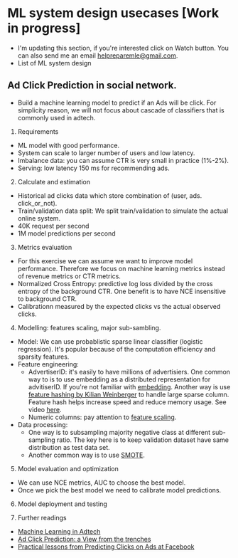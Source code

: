 # ML system design usecases [Work in progress]
* I'm updating this section, if you're interested click on Watch button. You can also send me an email helpreparemle@gmail.com. 
* List of ML system design

## Ad Click Prediction in social network. 
* Build a machine learning model to predict if an Ads will be click. For simplicity reason, 
we will not focus about cascade of classifiers that is commonly used in adtech. 

1. Requirements
* ML model with good performance. 
* System can scale to larger number of users and low latency.  
* Imbalance data: you can assume CTR is very small in practice (1%-2%). 
* Serving: low latency 150 ms for recommending ads. 


2. Calculate and estimation
* Historical ad clicks data which store combination of (user, ads. click_or_not). 
* Train/validation data split:  We split train/validation to simulate the actual online system. 
* 40K request per second
* 1M model predictions per second


3. Metrics evaluation
* For this exercise we can assume we want to improve model performance. Therefore we focus on machine learning metrics instead of revenue metrics or CTR metrics. 
* Normalized Cross Entropy: predictive log loss divided by the cross entropy of the background CTR. One benefit is to have NCE insensitive to background CTR. 
* Calibrationn measured by the expected clicks vs the actual observed clicks. 

4. Modelling: features scaling, major sub-sambling. 
* Model: We can use probablistic sparse linear classifier (logistic regression). It's popular because of the computation efficiency and sparsity features.
* Feature engineering:
    * AdvertiserID: it's easily to have millions of advertisiers. One common way to is to use embedding as a distributed representation for advitiserID. If you're not familiar with [embedding](https://blog.twitter.com/engineering/en_us/topics/insights/2018/embeddingsattwitter.html). Another way is use [feature hashing by Kilian Weinberger](https://arxiv.org/pdf/0902.2206.pdf) to handle large sparse column. Feature hash helps increase speed and reduce memory usage. See video [here](https://www.coursera.org/lecture/machine-learning-applications-big-data/hashing-trick-GswXH). 
    * Numeric columns: pay attention to [feature scaling](https://www.datacamp.com/community/tutorials/preprocessing-in-data-science-part-2-centering-scaling-and-logistic-regression).
* Data processing:
    * One way is to subsampling majority negative class at different sub-sampling ratio. The key here is to keep validation dataset have same distribution as test data set. 
    * Another common way is to use [SMOTE](https://arxiv.org/pdf/1106.1813.pdf).

5. Model evaluation and optimization
* We can use NCE metrics, AUC to choose the best model. 
* Once we pick the best model we need to calibrate model predictions. 

6. Model deployment and testing

7. Further readings
* [Machine Learning in Adtech](https://www.slideshare.net/databricks/machine-learning-for-adtech-in-action-with-cyrille-dubarry-and-han-ju)
* [Ad Click Prediction: a View from the trenches](https://storage.googleapis.com/pub-tools-public-publication-data/pdf/41159.pdf)
* [Practical lessons from Predicting Clicks on Ads at Facebook](https://research.fb.com/wp-content/uploads/2016/11/practical-lessons-from-predicting-clicks-on-ads-at-facebook.pdf)